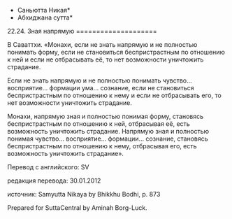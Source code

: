 * Саньютта Никая*
* Абхиджана сутта*

22\.24\. Зная напрямую
\=\=\=\=\=\=\=\=\=\=\=\=\=\=\=\=\=\=\=\=

В Саваттхи\. «Монахи, если не знать напрямую и не полностью понимать форму, если не становиться беспристрастным по отношению к ней и если не отбрасывать её, то нет возможности уничтожить страдание\.

Если не знать напрямую и не полностью понимать чувство… восприятие… формации ума… сознание, если не становиться беспристрастным по отношению к нему и если не отбрасывать его, то нет возможности уничтожить страдание\.

Монахи, напрямую зная и полностью понимая форму, становясь беспристрастным по отношению к ней, отбрасывая её, есть возможность уничтожить страдание\. Напрямую зная и полностью понимая чувство… восприятие… формации… сознание, становясь беспристрастным по отношению к нему, отбрасывая его, есть возможность уничтожить страдание»\.

Перевод с английского: SV

редакция перевода: 30\.01\.2012

источник: Samyutta Nikaya by Bhikkhu Bodhi, p\. 873

Prepared for SuttaCentral by Aminah Borg\-Luck\.